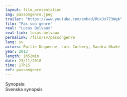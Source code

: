 ```yaml
---
layout: film_presentation
img: passongenre.jpeg
trailer: "https://www.youtube.com/embed/RUxJx773WgA"
film: "Pas son genre"
real: "Lucas Belvaux"
real-link: lucas-belvaux
permalink: /film/sv/passongenre
lang: sv
actors: Émilie Dequenne, Loïc Corbery, Sandra Nkaké
year: 2013
length: 1h52min
date: 23/11/2018
time: 17h15
ref: passongenre
---
```


<span class="name"> Synopsis:</span> <br/>
<span class="resumefilm"> Svenska synopsis </span>
